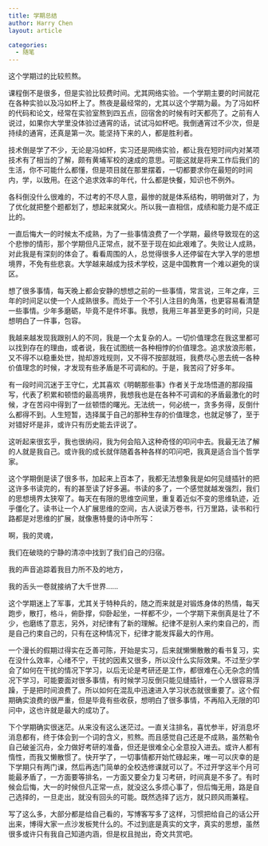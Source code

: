 ```yaml
---
title: 学期总结
author: Harry Chen
layout: article

categories:
  - 随笔
---
```


  这个学期过的比较煎熬。

  课程倒不是很多，但是实验比较费时间。尤其网络实验。一个学期主要的时间就花在各种实验以及冯如杯上了。熬夜是最经常的，尤其以这个学期为最。为了冯如杯的代码和论文，经常在实验室熬到四五点，回宿舍的时候有时天都亮了。之前有人说过，如果你大学里没体验过通宵的话，试试冯如杯吧。我倒通宵过不少次，但是持续的通宵，还真是第一次。能坚持下来的人，都是胜利者。

  技术倒是学了不少，无论是冯如杯，实习还是网络实验，都让我在短时间内对某项技术有了相当的了解，颇有黄埔军校的速成的意思。可能这就是将来工作后我们的生活，你不可能什么都懂，但是项目就在那里摆着，一切都要求你在最短的时间内，学，以致用。在这个追求效率的年代，什么都是快餐，知识也不例外。

  各科倒没什么很难的，不过考的不尽人意，最惨的就是体系结构，明明做对了，为了优化就把整个题都划了，想起来就窝火。所以我一直相信，成绩和能力是不成正比的。

  一直后悔大一的时候太不成熟，为了一些事情浪费了一个学期，最终导致现在的这个悲惨的情形，那个学期但凡正常点，就不至于现在如此艰难了。失败让人成熟，对此我是有深刻的体会了。看看周围的人，总觉得很多人还停留在大学入学的思想境界，不免有些悲哀。大学越来越成为技术学校，这是中国教育一个难以避免的误区。

  想了很多事情，每天晚上都会安静的想想之前的一些事情，常言说，三年之痒，三年的时间足以使一个人成熟很多。而处于一个不引人注目的角落，也更容易看清楚一些事情。少年多磨砺，毕竟不是件坏事。我想，我用三年甚至更多的时间，只是想明白了一件事，包容。

  我越来越发现我跟别人的不同，我是一个太复杂的人。一切价值理念在我这里都可以找到存在的理由，或者说，我在试图统一各种相悖的价值理念。追求放浪形骸，又不得不以稳重处世，抛却游戏规则，又不得不按部就班，我费尽心思去统一各种价值理念的时候，才发现有些矛盾是不可调和的。于是，我苦闷了好多年。

  有一段时间沉迷于王守仁，尤其喜欢《明朝那些事》作者关于龙场悟道的那段描写，代表了积累和顿悟的最高境界，我想我也是在各种不可调和的矛盾最激化的时候，才在苦闷中得到了一丝顿悟的曙光。无法统一，何必统一，贪多务得，反倒什么都得不到。人生短暂，选择属于自己的那种生存的价值理念，也就足够了，至于对错好坏是非，或许只有历史能去评说了。

  这听起来很玄乎，我也很纳闷，我为何会陷入这种奇怪的叩问中去。我最无法了解的人就是我自己。或许我的成长就伴随着各种各样的叩问吧，我真是适合当个哲学家。

  这个学期倒是读了很多书，加起来上百本了，我都无法想象我是如何见缝插针的把这许多书读完的，有的甚至读了好多遍。书读的多了，一个感觉就越发强烈，我们的思想境界太狭窄了。每天在有限的思维空间里，重复着近似不变的思维轨迹，近乎僵化了。读书让一个人扩展思维的空间，古人说读万卷书，行万里路，读书和行路都是对思维的扩展，就像惠特曼的诗中所写：

  啊，我的灵魂，

  我们在破晓的宁静的清凉中找到了我们自己的归宿。

  我的声音追踪着我目力所不及的地方，

  我的舌头一卷就接纳了大千世界……

  这个学期迷上了军事，尤其关于特种兵的，随之而来就是对锻炼身体的热情，每天跑步，散打，格斗，俯卧撑，仰卧起坐，一样都不少，一个学期下来倒真是壮了不少，也磨练了意志，另外，对纪律有了新的理解。纪律不是别人来约束自己的，而是自己约束自己的，只有在这种情况下，纪律才能发挥最大的作用。

  一个漫长的假期过得实在乏善可陈，开始是实习，后来就懒懒散散的看书复习，实在没什么效率，心绪不宁，干扰的因素又很多，所以没什么实际效果。不过至少学会了如何在干扰的情况下学习，以后无论是考研还是工作，都很难在心无杂念的情况下学习，可能要面对很多事情，有时候学习反倒只能见缝插针，一个人很容易浮躁，于是把时间浪费了。所以如何在混乱中迅速进入学习状态就很重要了。这个假期确实浪费的很严重，但是毕竟有些收获，想明白了很多事情，不再陷入无限的叩问中，这也许就是最大的成功了。

  下个学期确实很迷茫。从来没有这么迷茫过。一直关注排名，喜忧参半，好消息坏消息都有，终于体会到一个词的含义，煎熬。而且感觉自己还是不成熟，虽然勒令自己破釜沉舟，全力做好考研的准备，但还是很难全心全意投入进去。或许人都有惰性，而我又懒散惯了。快开学了，一切事情都开始忙碌起来，唯一可以庆幸的是下学期只有两门课，然后再选门简单的全校选修课就可以了。不过开学这半个月可能最矛盾了，一方面要等排名，一方面又要全力复习考研，时间真是不多了。有时候会后悔，大一的时候但凡正常一点，就没这么多烦心事了，但后悔无用，路是自己选择的，一旦走出，就没有回头的可能。既然选择了远方，就只顾风雨兼程。

  写了这么多，大部分都是给自己看的，写博客写多了这样，习惯把给自己的话公开出来，博得大家一点沙发板凳什么的。不过到底是真实的文字，真实的思想，虽然很多或许只有我自己知道内涵，但是权且抛出，奇文共赏吧。
